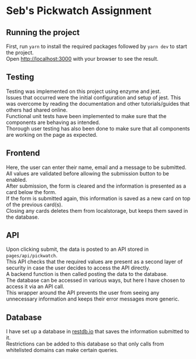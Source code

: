 # Seb's Pickwatch Assignment

## Running the project
First, run `yarn` to install the required packages followed by `yarn dev` to start the project.  
Open [http://localhost:3000](http://localhost:3000) with your browser to see the result.

## Testing
Testing was implemented on this project using enzyme and jest.  
Issues that occurred were the initial configuration and setup of jest. This was overcome by reading the documentation and other tutorials/guides that others had shared online.  
Functional unit tests have been implemented to make sure that the components are behaving as intended.  
Thorough user testing has also been done to make sure that all components are working on the page as expected.

## Frontend
Here, the user can enter their name, email and a message to be submitted.
All values are validated before allowing the submission button to be enabled.  
After submission, the form is cleared and the information is presented as a card below the form.  
If the form is submitted again, this information is saved as a new card on top of the previous card(s).  
Closing any cards deletes them from localstorage, but keeps them saved in the database.

## API
Upon clicking submit, the data is posted to an API stored in `pages/api/pickwatch`.  
This API checks that the required values are present as a second layer of security in case the user decides to access the API directly.  
A backend function is then called posting the data to the database.  
The database can be accessed in various ways, but here I have chosen to access it via an API call.  
This wrapper around the API prevents the user from seeing any unnecessary information and keeps their error messages more generic.

## Database
I have set up a database in [restdb.io](restdb.io) that saves the information submitted to it.  
Restrictions can be added to this database so that only calls from whitelisted domains can make certain queries.
